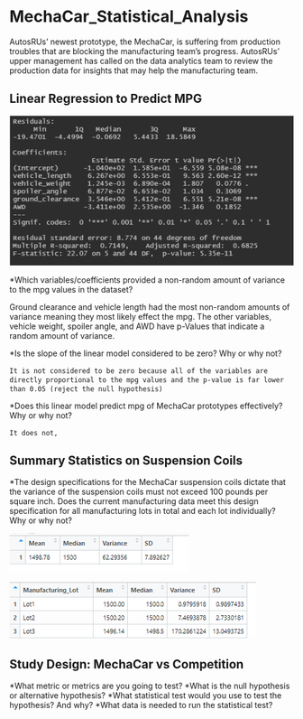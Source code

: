 # MechaCar_Statistical_Analysis
AutosRUs’ newest prototype, the MechaCar, is suffering from production troubles that are blocking the manufacturing team’s progress. AutosRUs’ upper management has called on the data analytics team to review the production data for insights that may help the manufacturing team.

## Linear Regression to Predict MPG

![Deliverable1](https://github.com/laurenneidhardt/MechaCar_Statistical_Analysis/blob/main/Deliverable1.PNG)

*Which variables/coefficients provided a non-random amount of variance to the mpg values in the dataset?
   
   Ground clearance and vehicle length had the most non-random amounts of variance meaning they most likely effect the mpg. The other variables, vehicle weight, spoiler angle, and AWD have p-Values that indicate a random amount of variance.


*Is the slope of the linear model considered to be zero? Why or why not? 
    
    It is not considered to be zero because all of the variables are directly proportional to the mpg values and the p-value is far lower than 0.05 (reject the null hypothesis)


*Does this linear model predict mpg of MechaCar prototypes effectively? Why or why not?
    
    It does not, 

## Summary Statistics on Suspension Coils
*The design specifications for the MechaCar suspension coils dictate that the variance of the suspension coils must not exceed 100 pounds per square inch. Does the current manufacturing data meet this design specification for all manufacturing lots in total and each lot individually? Why or why not?

![Deliverable2_TotalSummary](https://github.com/laurenneidhardt/MechaCar_Statistical_Analysis/blob/main/Deliverable2_TotalSummary.PNG)


![Deliverable2_LotSummary](https://github.com/laurenneidhardt/MechaCar_Statistical_Analysis/blob/main/Deliverable2_LotSummary.PNG)
## Study Design: MechaCar vs Competition

*What metric or metrics are you going to test?
*What is the null hypothesis or alternative hypothesis?
*What statistical test would you use to test the hypothesis? And why?
*What data is needed to run the statistical test?

